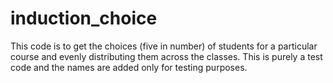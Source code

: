 # induction_choice

This code is to get the choices (five in number) of students for a particular course and evenly distributing them across the classes.
This is purely a test code and the names are added only for testing purposes.

